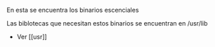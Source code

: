 En esta se encuentra los binarios escenciales

Las biblotecas que necesitan estos binarios se encuentran en /usr/lib
+ Ver [[usr]]